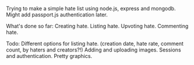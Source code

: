 Trying to make a simple hate list using node.js, express and mongodb.
Might add passport.js authentication later.

What's done so far:
	Creating hate.
	Listing hate.
	Upvoting hate.
  Commenting hate.

Todo:
	Different options for listing hate. (creation date, hate rate, comment count, by haters and creators?!)
	Adding and uploading images.
	Sessions and authentication.
	Pretty graphics.
